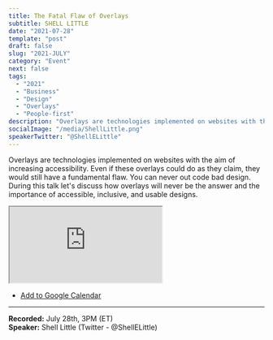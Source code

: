 ```yaml
---
title: The Fatal Flaw of Overlays
subtitle: SHELL LITTLE
date: "2021-07-28"
template: "post"
draft: false
slug: "2021-JULY"
category: "Event"
next: false
tags:
  - "2021"
  - "Business"
  - "Design"
  - "Overlays"
  - "People-first"
description: "Overlays are technologies implemented on websites with the aim of increasing accessibility. Even if these overlays could do as they claim, they would still have a fundamental flaw. You can never out code bad design. During this talk let's discuss how overlays will never be the answer and the importance of accessible, inclusive, and usable designs."
socialImage: "/media/ShellLittle.png"
speakerTwitter: "@ShellELittle"
---
```

Overlays are technologies implemented on websites with the aim of increasing accessibility. Even if these overlays could do as they claim, they would still have a fundamental flaw. You can never out code bad design. During this talk let's discuss how overlays will never be the answer and the importance of accessible, inclusive, and usable designs.

<iframe title="The Fatal Flaw of Overlays by Shell Little" src="https://www.youtube.com/embed/k6VmSjEIiks" allow="accelerometer; autoplay; encrypted-media; gyroscope; picture-in-picture" allowfullscreen></iframe>

<ul class="calendar"><li class="calendar__list-item"><a target="_blank" href="https://calendar.google.com/event?action=TEMPLATE&amp;tmeid=NGtkaG9laXRibmduMTEzZDhjdWVmcGhkMTEgYWNjZXNzaWJpbGl0eXRhbGtzQG0&amp;tmsrc=accessibilitytalks%40gmail.com">Add to Google Calendar</a></li></ul>

-----
<b>Recorded:</b> July 28th, 3PM (ET)<br/>
<b>Speaker:</b> Shell Little (Twitter - @ShellELittle)
